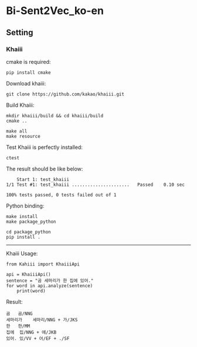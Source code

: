 # Bi-Sent2Vec_ko-en

## Setting
### Khaiii
cmake is required:

    pip install cmake
    
Download khaiii:

    git clone https://github.com/kakao/khaiii.git
    
Build Khaiii:

    mkdir khaiii/build && cd khaiii/build
    cmake ..
    
    make all
    make resource

Test Khaiii is perfectly installed:
    
    ctest

The result should be like below:

        Start 1: test_khaiii
    1/1 Test #1: test_khaiii ......................   Passed    0.10 sec
    
    100% tests passed, 0 tests failed out of 1
    
Python binding:
    
    make install
    make package_python
    
    cd package_python
    pip install .

<hr>
Khaiii Usage:
    
    from Kahiii import KhaiiiApi
    
    api = KhaiiiApi()
    sentence = "곰 세마리가 한 집에 있어."
    for word in api.analyze(sentence)
        print(word)
        
Result:
    
    곰	곰/NNG
    세마리가	세마리/NNG + 가/JKS
    한	한/MM
    집에	집/NNG + 에/JKB
    있어.	있/VV + 어/EF + ./SF
